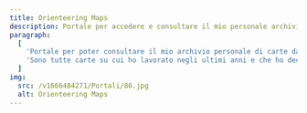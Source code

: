 ```yaml
---
title: Orienteering Maps
description: Portale per accedere e consultare il mio personale archivio mappe (da orienteering) digitale.
paragraph:
  [
    'Portale per poter consultare il mio archivio personale di carte da orinteering.<br>',
    'Sono tutte carte su cui ho lavorato negli ultimi anni e che ho deciso di pubblicare qui per libera fruizione.',
  ]
img:
  src: /v1666484271/Portali/86.jpg
  alt: Orienteering Maps
---
```

